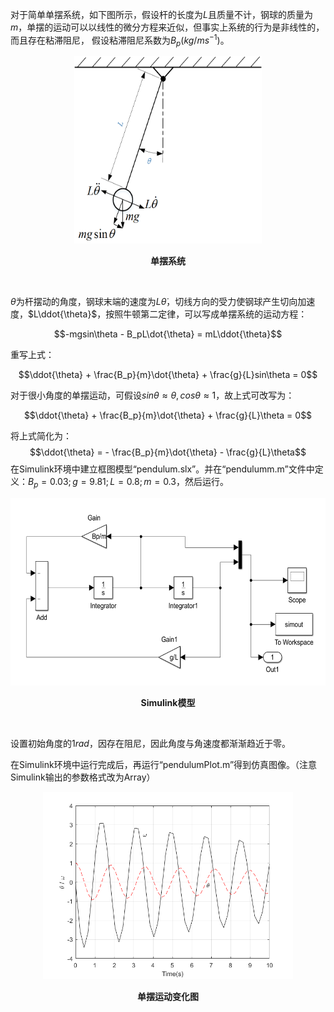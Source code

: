对于简单单摆系统，如下图所示，假设杆的长度为$L$且质量不计，钢球的质量为$m$，单摆的运动可以以线性的微分方程来近似，但事实上系统的行为是非线性的，而且存在粘滞阻尼，
假设粘滞阻尼系数为${B_p}(kg/ms^{-1})$。
<br>
<div align="center">    
<img src="Pendulum.png" width = "300" height = "300" alt="单摆系统" title="单摆系统">
</div>
<p align="center"><b>单摆系统</b></p>
<br>

$\theta$为杆摆动的角度，钢球末端的速度为$L\dot{\theta}$，切线方向的受力使钢球产生切向加速度，$L\ddot{\theta}$，按照牛顿第二定律，可以写成单摆系统的运动方程：

$$-mgsin\theta - B_pL\dot{\theta} = mL\ddot{\theta}$$

重写上式：

$$\ddot{\theta} + \frac{B_p}{m}\dot{\theta} + \frac{g}{L}sin\theta = 0$$

对于很小角度的单摆运动，可假设$sin\theta \approx \theta, cos\theta \approx 1$，故上式可改写为：

$$\ddot{\theta} + \frac{B_p}{m}\dot{\theta} + \frac{g}{L}\theta = 0$$

将上式简化为：
$$\ddot{\theta} = - \frac{B_p}{m}\dot{\theta} - \frac{g}{L}\theta$$
在Simulink环境中建立框图模型“pendulum.slx”。并在“pendulumm.m”文件中定义：$B_p=0.03;g=9.81;L=0.8;m=0.3$，然后运行。
<br>
<div align="center">    
<img src="Block.png" width = "600" height = "300" alt="Simulink模型" title="Simulink模型">
</div>
<p align="center"><b>Simulink模型</b></p>
<br>

设置初始角度的$1 rad$，因存在阻尼，因此角度与角速度都渐渐趋近于零。

在Simulink环境中运行完成后，再运行“pendulumPlot.m”得到仿真图像。（注意Simulink输出的参数格式改为Array）
<br>
<div align="center">    
<img src="Result.png" width = "400" height = "300" alt="单摆运动变化图" title="单摆运动变化图">
</div>
<p align="center"><b>单摆运动变化图</b></p>
<br>
